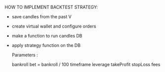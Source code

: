 HOW TO IMPLEMENT BACKTEST STRATEGY:

- save candles from the past V
- create virtual wallet and configure orders
- make a function to run candles DB
- apply strategy function on the DB


	Parameters :

	bankroll
	bet = bankroll / 100
	timeframe
	leverage
	takeProfit
	stopLoss
	fees

<!-- memories loosing candles due to maintenance -->
<!-- let last = Date.parse('13 jan 2021');
	for (let i in db){
		if (db[i][0] - last !== 300000)
			console.log(i,db[i][0] - last,new Date(last).toString(), new Date(db[i][0]).toString())
		last = db[i][0]
	} -->
